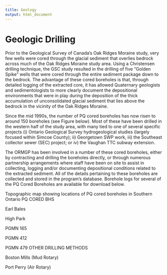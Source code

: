 ```yaml
---
title: Geology
output: html_document
---
```


# Geologic Drilling

Prior to the Geological Survey of Canada’s Oak Ridges Moraine study, very few wells were cored through the glacial sediment that overlies bedrock across much of the Oak Ridges Moraine study area. Using a Christensen drilling technique, the GSC study resulted in the drilling of five “Golden Spike” wells that were cored through the entire sediment package down to the bedrock. The advantage of these cored boreholes is that, through detailed logging of the extracted core, it has allowed Quaternary geologists and sedimentologists to more clearly document the depositional environments that were in play during the deposition of the thick accumulation of unconsolidated glacial sediment that lies above the bedrock in the vicinity of the Oak Ridges Moraine. 

Since the mid 1990s, the number of PQ cored boreholes has now risen to around 150 boreholes (see Figure below). Most of these have been drilled in the western half of the study area, with many tied to one of several specific projects (i) Ontario Geological Survey hydrogeological studies (largely focused within Simcoe County); ii) Georgetown SWP work, iii) the Southeast collector sewer (SEC) project; or iv) the Vaughan TTC subway extension. 

The ORMGP has been involved in a number of these cored boreholes, either by contracting and drilling the boreholes directly, or through numerous partnership arrangements where staff have been on site to assist in collecting, logging and/or documenting depositional conditions related to the extracted sediment. All of the details pertaining to these boreholes are collected and stored in the program’s database. Borehole logs for several of the PQ Cored Boreholes are available for download below.

Topographic map showing locations of PQ cored boreholes in Southern Ontario
PQ CORED BHS

Earl Bales

High Park

PGMN 165

PGMN 412

PGMN 479
OTHER DRILLING METHODS

Boston Mills (Mud Rotary)

Port Perry (Air Rotary)
